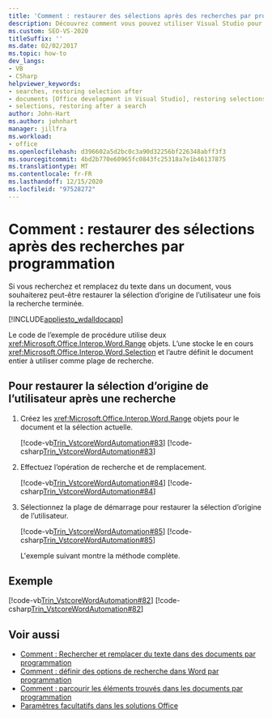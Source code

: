 ```yaml
---
title: 'Comment : restaurer des sélections après des recherches par programmation'
description: Découvrez comment vous pouvez utiliser Visual Studio pour restaurer par programmation des sélections après les recherches dans un document Microsoft Word.
ms.custom: SEO-VS-2020
titleSuffix: ''
ms.date: 02/02/2017
ms.topic: how-to
dev_langs:
- VB
- CSharp
helpviewer_keywords:
- searches, restoring selection after
- documents [Office development in Visual Studio], restoring selections
- selections, restoring after a search
author: John-Hart
ms.author: johnhart
manager: jillfra
ms.workload:
- office
ms.openlocfilehash: d396602a5d2bc0c3a90d32256bf226348abff3f3
ms.sourcegitcommit: 4bd2b770e60965fc0843fc25318a7e1b46137875
ms.translationtype: MT
ms.contentlocale: fr-FR
ms.lasthandoff: 12/15/2020
ms.locfileid: "97528272"
---
```

# <a name="how-to-programmatically-restore-selections-after-searches"></a>Comment : restaurer des sélections après des recherches par programmation
  Si vous recherchez et remplacez du texte dans un document, vous souhaiterez peut-être restaurer la sélection d’origine de l’utilisateur une fois la recherche terminée.

 [!INCLUDE[appliesto_wdalldocapp](../vsto/includes/appliesto-wdalldocapp-md.md)]

 Le code de l’exemple de procédure utilise deux <xref:Microsoft.Office.Interop.Word.Range> objets. L’une stocke le en cours <xref:Microsoft.Office.Interop.Word.Selection> et l’autre définit le document entier à utiliser comme plage de recherche.

## <a name="to-restore-the-users-original-selection-after-a-search"></a>Pour restaurer la sélection d’origine de l’utilisateur après une recherche

1. Créez les <xref:Microsoft.Office.Interop.Word.Range> objets pour le document et la sélection actuelle.

    [!code-vb[Trin_VstcoreWordAutomation#83](../vsto/codesnippet/VisualBasic/Trin_VstcoreWordAutomationVB/ThisDocument.vb#83)]
    [!code-csharp[Trin_VstcoreWordAutomation#83](../vsto/codesnippet/CSharp/Trin_VstcoreWordAutomationCS/ThisDocument.cs#83)]

2. Effectuez l’opération de recherche et de remplacement.

    [!code-vb[Trin_VstcoreWordAutomation#84](../vsto/codesnippet/VisualBasic/Trin_VstcoreWordAutomationVB/ThisDocument.vb#84)]
    [!code-csharp[Trin_VstcoreWordAutomation#84](../vsto/codesnippet/CSharp/Trin_VstcoreWordAutomationCS/ThisDocument.cs#84)]

3. Sélectionnez la plage de démarrage pour restaurer la sélection d’origine de l’utilisateur.

    [!code-vb[Trin_VstcoreWordAutomation#85](../vsto/codesnippet/VisualBasic/Trin_VstcoreWordAutomationVB/ThisDocument.vb#85)]
    [!code-csharp[Trin_VstcoreWordAutomation#85](../vsto/codesnippet/CSharp/Trin_VstcoreWordAutomationCS/ThisDocument.cs#85)]

   L'exemple suivant montre la méthode complète.

## <a name="example"></a>Exemple
 [!code-vb[Trin_VstcoreWordAutomation#82](../vsto/codesnippet/VisualBasic/Trin_VstcoreWordAutomationVB/ThisDocument.vb#82)]
 [!code-csharp[Trin_VstcoreWordAutomation#82](../vsto/codesnippet/CSharp/Trin_VstcoreWordAutomationCS/ThisDocument.cs#82)]

## <a name="see-also"></a>Voir aussi
- [Comment : Rechercher et remplacer du texte dans des documents par programmation](../vsto/how-to-programmatically-search-for-and-replace-text-in-documents.md)
- [Comment : définir des options de recherche dans Word par programmation](../vsto/how-to-programmatically-set-search-options-in-word.md)
- [Comment : parcourir les éléments trouvés dans les documents par programmation](../vsto/how-to-programmatically-loop-through-found-items-in-documents.md)
- [Paramètres facultatifs dans les solutions Office](../vsto/optional-parameters-in-office-solutions.md)
